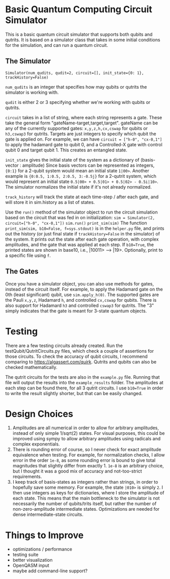 # Basic Quantum Computing Circuit Simulator
This is a basic quantum circuit simulator that supports both qubits and qutrits.
It is based on a simulator class that takes in some initial conditions for the 
simulation, and can run a quantum circuit.

## The Simulator
``Simulator(num_qudits, qudit=2, circuit=[], init_state={0: 1}, trackHistory=False)``

`num_qudits` is an integer that specifies how may qubits or qutrits the simulator 
is working with.

`qudit` is either 2 or 3 specifying whether we're working with qubits or qutrits.

`circuit` takes in a list of string, where each string represents a gate. These take
the general form "gateName-target,target,target". gateName can be any of the currently
supported gates: `x,y,z,h,cx,cswap` for qubits or `h3,cswap3` for qutrits. Targets are just
integers to specify which qubit the gate is applied on. For example, we can have 
`circuit = ["h-0", "cx-0,1"]` to apply the hadamard gate to qubit 0, and a Controlled-X gate
with control qubit 0 and target qubit 1. This creates an entangled state. 

`init_state` gives the initial state of the system as a dictionary of (basis-vector : amplitude)
Since basis vectors can be represented as integers, `{0:1}` for a 2-qubit system would
mean an initial state `1|00>`. Another example is `{0:0.5, 1:0.5, 2:0.5, 3:-0.5j}` for 
a 2-qutrit system, which would represent an initial state `0.5|00> + 0.5|01> + 0.5|02> - 0.5i|10>`.
The simulator normalizes the initial state if it's not already normalized.

`track_history` will track the state at each time-step / after each gate, and will store
it in sim.history as a list of states.

Use the `run()` method of the simulator object to run the circuit simulation based on
the circuit that was fed in on initialization:
``sim = Simulator(2, circuit=["h-0", "cx-0,1"])``
``sim.run()``
``print_sim(sim)``
The function `print_sim(sim, b10=False, f=sys.stdout)` is in the `helper.py` file, and prints out the history
(or just final state if `trackHistory=False` in the simulator) of the system.
It prints out the state after each gate operation, with complex amplitudes, and
the gate that was applied at each step. If `b10=True`, the printed states are shown
in base10, i.e., |10011> --> |19>. Optionally, print to a specific file using `f`.

## The Gates
Once you have a simulator object, you can also use methods for gates, instead of
the circuit itself. For example, to apply the Hadamard gate on the 0th (least significant)
qubit, use ``sim.apply_h(0)``.
The supported gates are the Pauli `x,y,z`, Hadamard `h`, and controlled `cx,cswap` for qubits.
There is also support for Hadamard `h3` and controlled `cswap3` for qutrits. The
"3" simply indicates that the gate is meant for 3-state quantum objects.

# Testing
There are a few testing circuits already created. Run the testQubit/QutritCircuits.py files, which check a
couple of assertions for those circuits. To check the accuracy of qubit circuits, I recommend
comparing to https://algassert.com/quirk. Qutrits and qubits can also be checked mathematically.

The qutrit circuits for the tests are also in the `example.py` file. Running that file
will output the results into the `example_results` folder. The amplitudes at each step
can be found there, for all 3 qutrit circuits. I use `b10=True` in order to write the result
slightly shorter, but that can be easily changed.

# Design Choices
1. Amplitudes are all numerical in order to allow for arbitrary amplitudes, instead of only simple
1/sqrt(2) states. For visual purposes, this could be improved using sympy to allow arbitrary 
amplitudes using radicals and complex exponentials.
2. There is rounding error of course, so I never check for exact amplitude equivalence when testing.
For example, for normalization checks, I allow error in the order `1e-8`, as some rounding error is bound
to give total magnitudes that slightly differ from exactly 1. `1e-8` is an arbitrary choice, but I thought
it was a good mix of accuracy and not-too-strict requirements.
3. I keep track of basis-states as integers rather than strings, in order to hopefully save some memory.
For example, the state `|010>` is simply `2`. I then use integers as keys for dictionaries, where I
store the amplitude of each state. This means that the main bottleneck to the simulator is not necessarily
the number of qubits/trits itself, but rather the number of non-zero-amplitude intermediate states.
Optimizations are needed for dense intermediate-state circuits.

# Things to Improve
- optimizations / performance
- testing suite
- better visualization
- OpenQASM input
- maybe add command-line support?